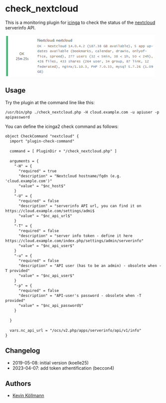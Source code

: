 # check_nextcloud

This is a monitoring plugin for [icinga](https://www.icinga.com) to check the status of the [nextcloud](https://nextcloud.com) serverinfo API.

![Icingaweb2 screenshot showing the check_nextcloud script](/screenshot.png?raw=true "Icingaweb2 screenshot")


## Usage
Try the plugin at the command line like this:
```
/usr/bin/php ./check_nextcloud.php -H cloud.example.com -u apiuser -p apipassword
```

You can define the icinga2 check command as follows:
```
object CheckCommand "nextcloud" {
  import "plugin-check-command"

  command = [ PluginDir + "/check_nextcloud.php" ]

  arguments = {
    "-H" = {
      "required" = true
      "description" = "Nextcloud hostname/fqdn (e.g. 'cloud.example.com')"
      "value" = "$nc_host$"
    }
    "-U" = {
      "required" = false
      "description" = "serverinfo API url, you can find it on https://cloud.example.com/settings/admi$
      "value" = "$nc_api_url$"
    }
    "-T" = {
      "required" = false
      "description" = "server info token - define it here https://cloud.example.com/index.php/settings/admin/serverinfo"
      "value" = "$nc_api_user$"
    }
    "-u" = {
      "required" = false
      "description" = "API user (has to be an admin) - obsolete when -T provided"
      "value" = "$nc_api_user$"
    }
    "-p" = {
      "required" = false
      "description" = "API-user's password - obsolete when -T provided"
      "value" = "$nc_api_password$"
    }

  }

  vars.nc_api_url = "/ocs/v2.php/apps/serverinfo/api/v1/info"
}
```

## Changelog
* 2019-05-08: initial version (koelle25)
* 2023-04-07: add token athentification (beccon4)
## Authors
* [Kevin Köllmann](https://github.com/koelle25)
